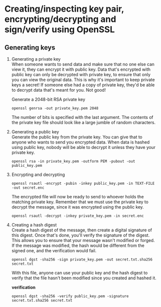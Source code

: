 # Creating/inspecting key pair, encrypting/decrypting and sign/verify using OpenSSL

## Generating keys
1. Generating a private key<br>
   When someone wants to send data and make sure that no one else can view it, they can encrypt it with public key. Data that's encrypted with public key can only be decrypted with private key, to ensure that only you can view the original data. This is why it's important to keep private keys a secret! If someone else had a copy of private key, they'd be able to decrypt data that's meant for you. Not good!
   
   Generate a 2048-bit RSA private key
   ```
   openssl genrsa -out private_key.pem 2048
   ```
   
   The number of bits is specified with the last argument. The contents of the private key file should look like a large jumble of random characters.
2. Generating a public key<br>
   Generate the public key from the private key. You can give that to anyone who wants to send you encrypted data. When data is hashed using public key, nobody will be able to decrypt it unless they have your private key.
   
   ```
   openssl rsa -in private_key.pem -outform PEM -pubout -out public_key.pem
   ```
   
3. Encrypting and decrypting<br>
   ```
   openssl rsautl -encrypt -pubin -inkey public_key.pem -in TEXT-FILE -out secret.enc
   ```
   
   The encrypted file will now be ready to send to whoever holds the matching private key. Remember that we must use the private key to decrypt the message, since it was encrypted using the public key. 
   ```
   openssl rsautl -decrypt -inkey private_key.pem -in secret.enc
   ```
4. Creating a hash digest<br>
   Create a hash digest of the message, then create a digital signature of this digest. Once that's done, you'll verify the signature of the digest. This allows you to ensure that your message wasn't modified or forged. If the message was modified, the hash would be different from the signed one, and the verification would fail.
   
   ```
   openssl dgst -sha256 -sign private_key.pem -out secret.txt.sha256 secret.txt
   ```
   
   With this file, anyone can use your public key and the hash digest to verify that the file hasn't been modified since you created and hashed it.
   
   **verification**
   
   ```
   openssl dgst -sha256 -verify public_key.pem -signature secret.txt.sha256 secret.txt
   ```